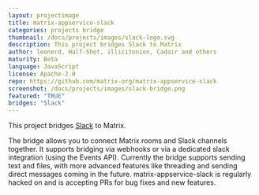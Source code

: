 ```yaml
---
layout: projectimage
title: matrix-appservice-slack
categories: projects bridge
thumbnail: /docs/projects/images/slack-logo.svg
description: This project bridges Slack to Matrix
author: leonerd, Half-Shot, illicitonion, Cadair and others
maturity: Beta
language: JavaScript
license: Apache-2.0
repo: https://github.com/matrix-org/matrix-appservice-slack
screenshot: /docs/projects/images/slack-bridge.png
featured: "TRUE"
bridges: "Slack"
---
```


This project bridges [Slack](https://slack.com) to Matrix.

The bridge allows you to connect Matrix rooms and Slack channels together. It supports bridging via webhooks or via a dedicated slack integration (using the Events API). Currently the bridge supports sending text and files, with more advanced features like threading and sending direct messages coming in the future. matrix-appservice-slack is regularly hacked on and is accepting PRs for bug fixes and new features.
